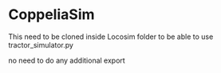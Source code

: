# CoppeliaSim

This need to be cloned inside Locosim folder to be able to use tractor_simulator.py

no need to do any additional export